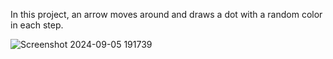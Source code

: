 In this project, an arrow moves around and draws a dot with a random color in each step.

![Screenshot 2024-09-05 191739](https://github.com/user-attachments/assets/00d3912d-b3c1-4c3b-86ae-c1c599f63936)
